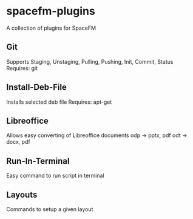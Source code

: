 # spacefm-plugins

A collection of plugins for SpaceFM

## Git

Supports Staging, Unstaging, Pulling, Pushing, Init, Commit, Status
Requires: git

## Install-Deb-File

Installs selected deb file
Requires: apt-get

## Libreoffice

Allows easy converting of Libreoffice documents
odp -> pptx, pdf
odt -> docx, pdf

## Run-In-Terminal

Easy command to run script in terminal

## Layouts

Commands to setup a given layout
